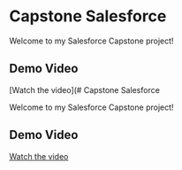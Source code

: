 # Capstone Salesforce

Welcome to my Salesforce Capstone project!

## Demo Video

[Watch the video](# Capstone Salesforce

Welcome to my Salesforce Capstone project!

## Demo Video

[Watch the video]((https://drive.google.com/file/d/1H7qtDuPd0nh62P7fRM__bNH0VlEPW3Ex/view?usp=drive_link))

